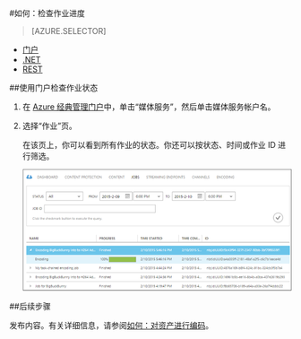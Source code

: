 <properties 
	pageTitle="如何使用 Azure 经典管理门户检查作业进度" 
	description="了解如何使用 Azure 经典管理门户跟踪作业进度。" 
	services="media-services" 
	documentationCenter="" 
	authors="juliako" 
	manager="dwrede" 
	editor=""/>

<tags
	ms.service="media-services"
 	ms.date="05/03/2016"  
	wacn.date="06/27/2016"/>

#如何：检查作业进度

> [AZURE.SELECTOR]
- [门户](/documentation/articles/media-services-portal-check-job-progress)
- [.NET](/documentation/articles/media-services-check-job-progress)
- [REST](/documentation/articles/media-services-rest-check-job-progress)

##使用门户检查作业状态

1. 在 [Azure 经典管理门户](http://manage.windowsazure.cn)中，单击“媒体服务”，然后单击媒体服务帐户名。
2. 选择“作业”页。 

	在该页上，你可以看到所有作业的状态。你还可以按状态、时间或作业 ID 进行筛选。

	![CheckStatus][checkstatus]



##后续步骤

发布内容。有关详细信息，请参阅[如何：对资产进行编码](/documentation/articles/media-services-manage-content#publish)。


[checkstatus]: ./media/media-services-portal-check-job-progress/media-services-monitor-job-progress.png
 
<!---HONumber=Mooncake_0620_2016-->